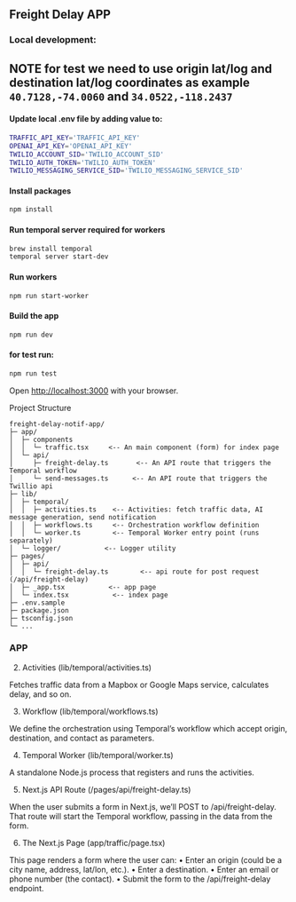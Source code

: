 ## Freight Delay APP  

### Local development:

## NOTE for test we need to use origin lat/log and destination lat/log coordinates as example `40.7128,-74.0060` and `34.0522,-118.2437`

#### Update local .env file by adding value to:
```bash
TRAFFIC_API_KEY='TRAFFIC_API_KEY'
OPENAI_API_KEY='OPENAI_API_KEY'
TWILIO_ACCOUNT_SID='TWILIO_ACCOUNT_SID'
TWILIO_AUTH_TOKEN='TWILIO_AUTH_TOKEN'
TWILIO_MESSAGING_SERVICE_SID='TWILIO_MESSAGING_SERVICE_SID'
```

#### Install packages

```bash
npm install
```

#### Run temporal server required for workers

```bash
brew install temporal 
temporal server start-dev
```

#### Run workers

```bash
npm run start-worker
```

#### Build the app

```bash
npm run dev
```

#### for test run:

```bash
npm run test
```


Open [http://localhost:3000](http://localhost:3000) with your browser.

Project Structure 

```
freight-delay-notif-app/
├─ app/
│  ├─ components
│  │  └─ traffic.tsx     <-- An main component (form) for index page
│  └─ api/
│     ├─ freight-delay.ts       <-- An API route that triggers the Temporal workflow
│     └─ send-messages.ts      <-- An API route that triggers the Twillio api
├─ lib/
│  ├─ temporal/
│  │  ├─ activities.ts    <-- Activities: fetch traffic data, AI message generation, send notification
│  │  ├─ workflows.ts     <-- Orchestration workflow definition
│  │  └─ worker.ts        <-- Temporal Worker entry point (runs separately)
│  └─ logger/           <-- Logger utility
├─ pages/
│  ├─ api/
│  │  └─ freight-delay.ts        <-- api route for post request (/api/freight-delay)
│  ├─ _app.tsx           <-- app page
│  └─ index.tsx           <-- index page
├─ .env.sample
├─ package.json
├─ tsconfig.json
└─ ...
```

### APP 
2. Activities (lib/temporal/activities.ts)

Fetches traffic data from a Mapbox or Google Maps service, calculates delay, and so on.

3. Workflow (lib/temporal/workflows.ts)

We define the orchestration using Temporal’s workflow which accept origin, destination, and contact as
parameters.

4. Temporal Worker (lib/temporal/worker.ts)

A standalone Node.js process that registers and runs the activities.

5. Next.js API Route (/pages/api/freight-delay.ts)

When the user submits a form in Next.js, we’ll POST to /api/freight-delay. That route will start 
the Temporal workflow, passing in the data from the form.

6. The Next.js Page (app/traffic/page.tsx)

This page renders a form where the user can:
•	Enter an origin (could be a city name, address, lat/lon, etc.).
•	Enter a destination.
•	Enter an email or phone number (the contact).
•	Submit the form to the /api/freight-delay endpoint.

